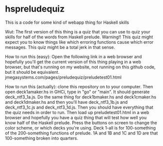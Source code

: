 # hspreludequiz

This is a code for some kind of webapp thing for Haskell skills

Wut:
The first version of this thing is a quiz that you can use to quiz your skills for half of the words from Haskell prelude.  Warning!! This quiz might expect you to know things like which erroring functions cause which error messages.  This quiz might be a total jerk in that sense.

How to run this (easy):
Open the following link in a web browser and hopefully you'll get the current version of this thing playing in a web browser, but that's running on my website, not running on this github code, but it should be equivalent.
jmegasystems.com/pages/preludequiz/preludetest01.html

How to run this (actually):
clone this repository on to your computer.  Then open deck1amaker.hs in GHCi, type in "go" or "main".  It should generate deck_ntf3_1a.js.  Do the same thing for deck1bmaker.hs and deck1cmaker.hs and deck1dmaker.hs and then you'll have deck_ntf3_1b.js and deck_ntf3_1c.js and deck_ntf3_1d.js.  Then you should have everything that the quiz needs in order to run.  Then load up preludetest01.html in a web browser and hopefully you have a quiz thing that will test how well you know half of the Haskell prelude.  Press the buttons on screen to change the color scheme, or which decks you're using.  Deck 1-all is for 100-something of the 200-something functions of prelude.  1A and 1B and 1C and 1D are that 100-something broken into quarters.
